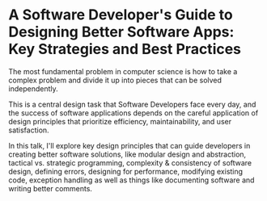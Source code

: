 # A Software Developer's Guide to Designing Better Software Apps: Key Strategies and Best Practices
The most fundamental problem in computer science is how to take a complex problem and divide it up into pieces that can be solved independently. 

This is a central design task that Software Developers face every day, and the success of software applications depends on the careful application of design principles that prioritize efficiency, maintainability, and user satisfaction.

In this talk, I'll explore key design principles that can guide developers in creating better software solutions, like modular design and abstraction, tactical vs. strategic programming, complexity & consistency of software design, defining errors, designing for performance, modifying existing code, exception handling as well as things like documenting software and writing better comments.
